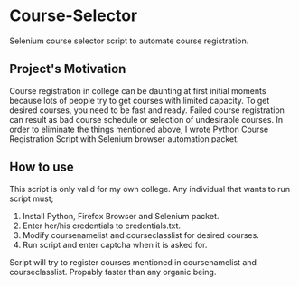 # Course-Selector
Selenium course selector script to automate course registration.

## Project's Motivation
Course registration in college can be daunting at first initial moments because lots of people try to get courses with limited capacity.
To get desired courses, you need to be fast and ready. Failed course registration can result as bad course schedule or selection of undesirable courses.
In order to eliminate the things mentioned above, I wrote Python Course Registration Script with Selenium browser automation packet.

## How to use
This script is only valid for my own college.
Any individual that wants to run script must;

1. Install Python, Firefox Browser and Selenium packet.
2. Enter her/his credentials to credentials.txt.
3. Modify coursenamelist and courseclasslist for desired courses.
4. Run script and enter captcha when it is asked for.

Script will try to register courses mentioned in coursenamelist and courseclasslist. Propably faster than any organic being.
